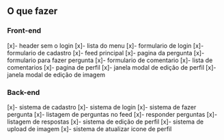 ## O que fazer


### Front-end
[x]- header sem o login
[x]- lista do menu
[x]- formulario de login
[x]- formulario de cadastro
[x]- feed principal
[x]- pagina da pergunta
[x]- formulario para fazer pergunta
[x]- formulario de comentario
[x]- lista de comentarios
[x]- pagina de perfil
[x]- janela modal de edição de perfil
[x]- janela modal de edição de imagem

### Back-end
[x]- sistema de cadastro
[x]- sistema de login
[x]- sistema de fazer pergunta
[x]- listagem de perguntas no feed
[x]- responder perguntas
[x]- listagem de respostas
[x]- sistema de edição de perfil
[x]- sistema de upload de imagem
[x]- sistema de atualizar icone de perfil
